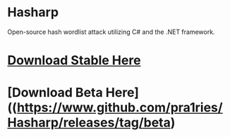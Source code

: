 # Hasharp

Open-source hash wordlist attack utilizing C# and the .NET framework.

# [Download Stable Here](https://www.github.com/pra1ries/Hasharp/releases/tag/stable)

# [Download Beta Here]((https://www.github.com/pra1ries/Hasharp/releases/tag/beta)
